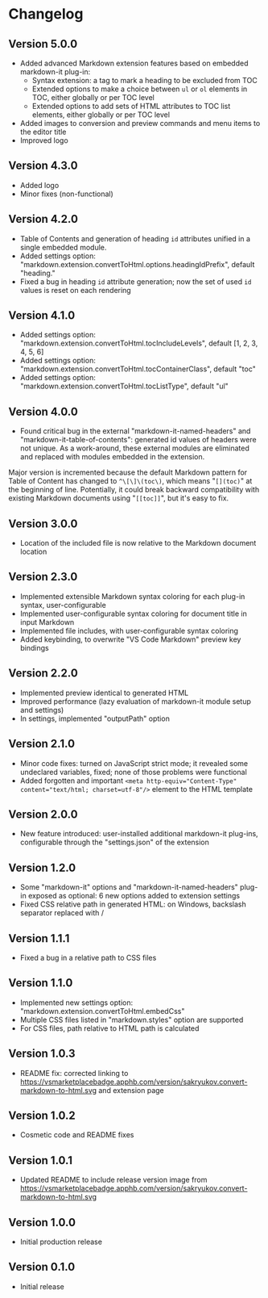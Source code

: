# Changelog

## Version 5.0.0

* Added advanced Markdown extension features based on embedded markdown-it plug-in:
	- Syntax extension: a tag to mark a heading to be excluded from TOC 
	- Extended options to make a choice between `ul` or `ol` elements in TOC, either globally or per TOC level
	- Extended options to add sets of HTML attributes to TOC list elements, either globally or per TOC level
* Added images to conversion and preview commands and menu items to the editor title
* Improved logo

## Version 4.3.0

* Added logo
* Minor fixes (non-functional)

## Version 4.2.0

* Table of Contents and generation of heading `id` attributes unified in a single embedded module.
* Added settings option: "markdown.extension.convertToHtml.options.headingIdPrefix", default "heading."
* Fixed a bug in heading `id` attribute generation; now the set of used `id` values is reset on each rendering

## Version 4.1.0

* Added settings option: "markdown.extension.convertToHtml.tocIncludeLevels", default [1, 2, 3, 4, 5, 6]
* Added settings option: "markdown.extension.convertToHtml.tocContainerClass", default "toc"
* Added settings option: "markdown.extension.convertToHtml.tocListType", default "ul"

## Version 4.0.0

* Found critical bug in the external "markdown-it-named-headers" and "markdown-it-table-of-contents": generated id values of headers were not unique. As a work-around, these external modules are eliminated and replaced with modules embedded in the extension.

Major version is incremented because the default Markdown pattern for Table of Content has changed to `^\[\]\(toc\)`, which means "`[](toc)`" at the beginning of line. Potentially, it could break backward compatibility with existing Markdown documents using "`[[toc]]`", but it's easy to fix.

## Version 3.0.0

* Location of the included file is now relative to the Markdown document location

## Version 2.3.0

* Implemented extensible Markdown syntax coloring for each plug-in syntax, user-configurable
* Implemented user-configurable syntax coloring for document title in input Markdown
* Implemented file includes, with user-configurable syntax coloring
* Added keybinding, to overwrite "VS Code Markdown" preview key bindings

## Version 2.2.0

* Implemented preview identical to generated HTML
* Improved performance (lazy evaluation of markdown-it module setup and settings)
* In settings, implemented "outputPath" option

## Version 2.1.0

* Minor code fixes: turned on JavaScript strict mode; it revealed some undeclared variables, fixed; none of those problems were functional
* Added forgotten and important `<meta http-equiv="Content-Type" content="text/html; charset=utf-8"/>` element to the HTML template

## Version 2.0.0

* New feature introduced: user-installed additional markdown-it plug-ins, configurable through the "settings.json" of the extension

## Version 1.2.0

* Some "markdown-it" options and "markdown-it-named-headers" plug-in exposed as optional: 6 new options added to extension settings
* Fixed CSS relative path in generated HTML: on Windows, backslash separator replaced with /

## Version 1.1.1

* Fixed a bug in a relative path to CSS files

## Version 1.1.0

* Implemented new settings option: "markdown.extension.convertToHtml.embedCss"
* Multiple CSS files listed in "markdown.styles" option are supported
* For CSS files, path relative to HTML path is calculated 

## Version 1.0.3

* README fix: corrected linking to https://vsmarketplacebadge.apphb.com/version/sakryukov.convert-markdown-to-html.svg and extension page

## Version 1.0.2

* Cosmetic code and README fixes

## Version 1.0.1

* Updated README to include release version image from https://vsmarketplacebadge.apphb.com/version/sakryukov.convert-markdown-to-html.svg

## Version 1.0.0

* Initial production release

## Version 0.1.0

* Initial release

